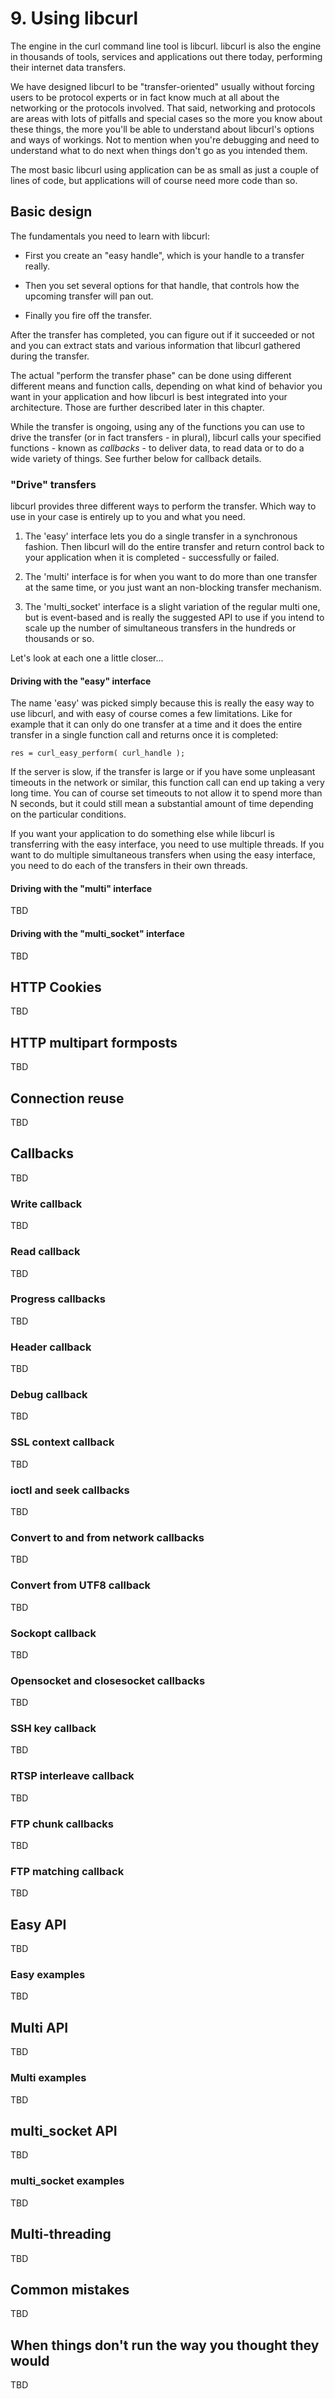 # 9. Using libcurl

The engine in the curl command line tool is libcurl. libcurl is also the
engine in thousands of tools, services and applications out there today,
performing their internet data transfers.

We have designed libcurl to be "transfer-oriented" usually without forcing
users to be protocol experts or in fact know much at all about the networking
or the protocols involved. That said, networking and protocols are areas with
lots of pitfalls and special cases so the more you know about these things,
the more you'll be able to understand about libcurl's options and ways of
workings. Not to mention when you're debugging and need to understand what to
do next when things don't go as you intended them.

The most basic libcurl using application can be as small as just a couple of
lines of code, but applications will of course need more code than so.

## Basic design

The fundamentals you need to learn with libcurl:

- First you create an "easy handle", which is your handle to a transfer
  really.

- Then you set several options for that handle, that controls how the upcoming
  transfer will pan out.

- Finally you fire off the transfer.

After the transfer has completed, you can figure out if it succeeded or not
and you can extract stats and various information that libcurl gathered
during the transfer.

The actual "perform the transfer phase" can be done using different different
means and function calls, depending on what kind of behavior you want in your
application and how libcurl is best integrated into your architecture. Those
are further described later in this chapter.

While the transfer is ongoing, using any of the functions you can use to drive
the transfer (or in fact transfers - in plural), libcurl calls your specified
functions - known as *callbacks* - to deliver data, to read data or to do a
wide variety of things. See further below for callback details.

### "Drive" transfers

libcurl provides three different ways to perform the transfer. Which way to
use in your case is entirely up to you and what you need.

1. The 'easy' interface lets you do a single transfer in a synchronous
fashion. Then libcurl will do the entire transfer and return control back to
your application when it is completed - successfully or failed.

2. The 'multi' interface is for when you want to do more than one transfer at
the same time, or you just want an non-blocking transfer mechanism.

3. The 'multi_socket' interface is a slight variation of the regular multi
one, but is event-based and is really the suggested API to use if you intend
to scale up the number of simultaneous transfers in the hundreds or thousands
or so.

Let's look at each one a little closer...

#### Driving with the "easy" interface

The name 'easy' was picked simply because this is really the easy way to use
libcurl, and with easy of course comes a few limitations. Like for example
that it can only do one transfer at a time and it does the entire transfer in
a single function call and returns once it is completed:

    res = curl_easy_perform( curl_handle );

If the server is slow, if the transfer is large or if you have some unpleasant
timeouts in the network or similar, this function call can end up taking a
very long time. You can of course set timeouts to not allow it to spend more
than N seconds, but it could still mean a substantial amount of time depending
on the particular conditions.

If you want your application to do something else while libcurl is transferring
with the easy interface, you need to use multiple threads. If you want to do
multiple simultaneous transfers when using the easy interface, you need to do
each of the transfers in their own threads.

#### Driving with the "multi" interface

TBD

#### Driving with the "multi_socket" interface

TBD

## HTTP Cookies

TBD

## HTTP multipart formposts

TBD

## Connection reuse

TBD

## Callbacks

TBD

### Write callback

TBD

### Read callback

TBD

### Progress callbacks

TBD

### Header callback

TBD

### Debug callback

TBD

### SSL context callback

TBD

### ioctl and seek callbacks

TBD

### Convert to and from network callbacks

TBD

### Convert from UTF8 callback

TBD

### Sockopt callback

TBD

### Opensocket and closesocket callbacks

TBD

### SSH key callback

TBD

### RTSP interleave callback

TBD

### FTP chunk callbacks

TBD

### FTP matching callback

TBD

## Easy API

TBD

### Easy examples

TBD

## Multi API

TBD

### Multi examples

TBD

## multi_socket API

TBD

### multi_socket examples

TBD

## Multi-threading

TBD

## Common mistakes

TBD

## When things don't run the way you thought they would

TBD
